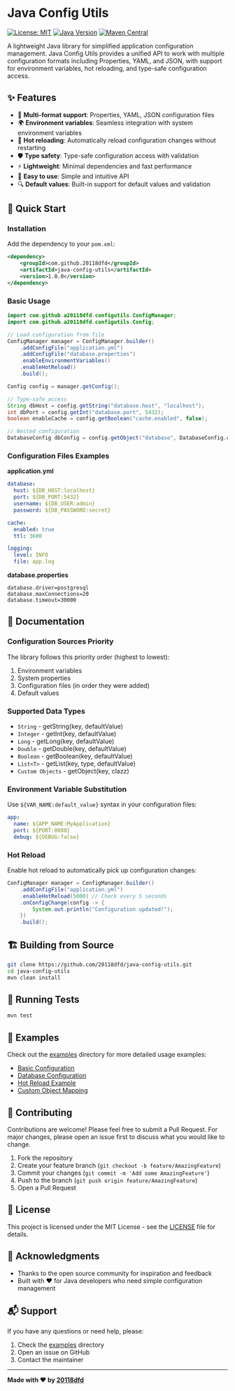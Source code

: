 # Java Config Utils

[![License: MIT](https://img.shields.io/badge/License-MIT-yellow.svg)](https://opensource.org/licenses/MIT)
[![Java Version](https://img.shields.io/badge/Java-11%2B-blue.svg)](https://www.oracle.com/java/)
[![Maven Central](https://img.shields.io/maven-central/v/com.github.20118dfd/java-config-utils.svg)](https://mvnrepository.com/artifact/com.github.20118dfd/java-config-utils)

A lightweight Java library for simplified application configuration management. Java Config Utils provides a unified API to work with multiple configuration formats including Properties, YAML, and JSON, with support for environment variables, hot reloading, and type-safe configuration access.

## ✨ Features

- 🔧 **Multi-format support**: Properties, YAML, JSON configuration files
- 🌍 **Environment variables**: Seamless integration with system environment variables
- 🔄 **Hot reloading**: Automatically reload configuration changes without restarting
- 🛡️ **Type safety**: Type-safe configuration access with validation
- ⚡ **Lightweight**: Minimal dependencies and fast performance
- 📝 **Easy to use**: Simple and intuitive API
- 🔍 **Default values**: Built-in support for default values and validation

## 🚀 Quick Start

### Installation

Add the dependency to your `pom.xml`:

```xml
<dependency>
    <groupId>com.github.20118dfd</groupId>
    <artifactId>java-config-utils</artifactId>
    <version>1.0.0</version>
</dependency>
```

### Basic Usage

```java
import com.github.a20118dfd.configutils.ConfigManager;
import com.github.a20118dfd.configutils.Config;

// Load configuration from file
ConfigManager manager = ConfigManager.builder()
    .addConfigFile("application.yml")
    .addConfigFile("database.properties")
    .enableEnvironmentVariables()
    .enableHotReload()
    .build();

Config config = manager.getConfig();

// Type-safe access
String dbHost = config.getString("database.host", "localhost");
int dbPort = config.getInt("database.port", 5432);
boolean enableCache = config.getBoolean("cache.enabled", false);

// Nested configuration
DatabaseConfig dbConfig = config.getObject("database", DatabaseConfig.class);
```

### Configuration Files Examples

**application.yml**
```yaml
database:
  host: ${DB_HOST:localhost}
  port: ${DB_PORT:5432}
  username: ${DB_USER:admin}
  password: ${DB_PASSWORD:secret}

cache:
  enabled: true
  ttl: 3600

logging:
  level: INFO
  file: app.log
```

**database.properties**
```properties
database.driver=postgresql
database.maxConnections=20
database.timeout=30000
```

## 📖 Documentation

### Configuration Sources Priority

The library follows this priority order (highest to lowest):

1. Environment variables
2. System properties
3. Configuration files (in order they were added)
4. Default values

### Supported Data Types

- `String` - getString(key, defaultValue)
- `Integer` - getInt(key, defaultValue)
- `Long` - getLong(key, defaultValue)
- `Double` - getDouble(key, defaultValue)
- `Boolean` - getBoolean(key, defaultValue)
- `List<T>` - getList(key, type, defaultValue)
- `Custom Objects` - getObject(key, clazz)

### Environment Variable Substitution

Use `${VAR_NAME:default_value}` syntax in your configuration files:

```yaml
app:
  name: ${APP_NAME:MyApplication}
  port: ${PORT:8080}
  debug: ${DEBUG:false}
```

### Hot Reload

Enable hot reload to automatically pick up configuration changes:

```java
ConfigManager manager = ConfigManager.builder()
    .addConfigFile("application.yml")
    .enableHotReload(5000) // Check every 5 seconds
    .onConfigChange(config -> {
        System.out.println("Configuration updated!");
    })
    .build();
```

## 🏗️ Building from Source

```bash
git clone https://github.com/20118dfd/java-config-utils.git
cd java-config-utils
mvn clean install
```

## 🧪 Running Tests

```bash
mvn test
```

## 📝 Examples

Check out the [examples](examples/) directory for more detailed usage examples:

- [Basic Configuration](examples/BasicExample.java)
- [Database Configuration](examples/DatabaseExample.java)
- [Hot Reload Example](examples/HotReloadExample.java)
- [Custom Object Mapping](examples/CustomObjectExample.java)

## 🤝 Contributing

Contributions are welcome! Please feel free to submit a Pull Request. For major changes, please open an issue first to discuss what you would like to change.

1. Fork the repository
2. Create your feature branch (`git checkout -b feature/AmazingFeature`)
3. Commit your changes (`git commit -m 'Add some AmazingFeature'`)
4. Push to the branch (`git push origin feature/AmazingFeature`)
5. Open a Pull Request

## 📄 License

This project is licensed under the MIT License - see the [LICENSE](LICENSE) file for details.

## 🙏 Acknowledgments

- Thanks to the open source community for inspiration and feedback
- Built with ❤️ for Java developers who need simple configuration management

## 📬 Support

If you have any questions or need help, please:

1. Check the [examples](examples/) directory
2. Open an issue on GitHub
3. Contact the maintainer

---

**Made with ❤️ by [20118dfd](https://github.com/20118dfd)**
